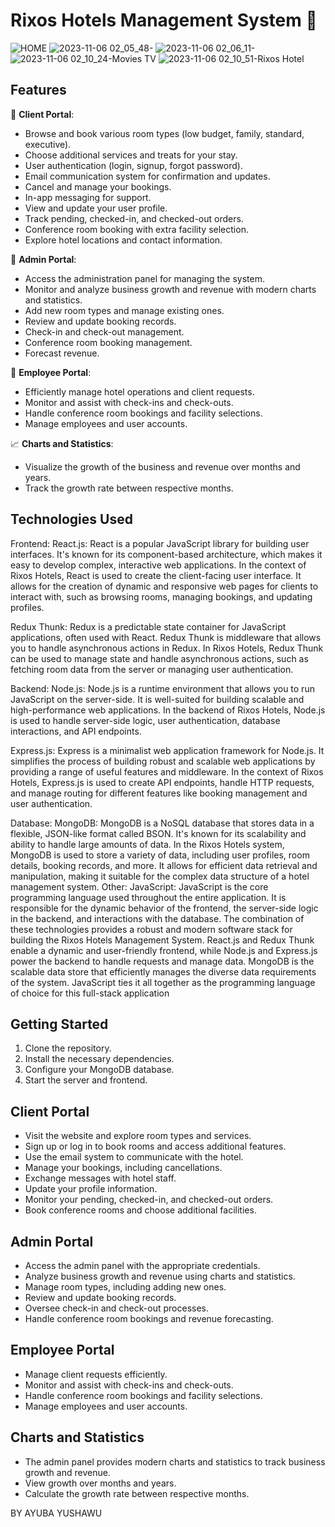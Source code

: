 # Rixos Hotels Management System 🏨
![HOME](https://github.com/IbnYushawu/hotalmanagementsystem-rixoshotels-/assets/125495037/444d42c8-b595-4d6c-80a8-6d61f912074a)
![2023-11-06 02_05_48-](https://github.com/IbnYushawu/hotalmanagementsystem-rixoshotels-/assets/125495037/e7e82061-302e-4546-9147-94b639fe9d36)
![2023-11-06 02_06_11-](https://github.com/IbnYushawu/hotalmanagementsystem-rixoshotels-/assets/125495037/36341b4b-5273-4a3c-aa1f-f350f5d8269e)
![2023-11-06 02_10_24-Movies   TV](https://github.com/IbnYushawu/hotalmanagementsystem-rixoshotels-/assets/125495037/751807e2-197a-47c1-9ace-e3c27e21d5e8)
![2023-11-06 02_10_51-Rixos Hotel](https://github.com/IbnYushawu/hotalmanagementsystem-rixoshotels-/assets/125495037/3a9ad4c5-25b0-4c0a-b4f9-8a967d4eebeb)


## Features

🏢 **Client Portal**:
- Browse and book various room types (low budget, family, standard, executive).
- Choose additional services and treats for your stay.
- User authentication (login, signup, forgot password).
- Email communication system for confirmation and updates.
- Cancel and manage your bookings.
- In-app messaging for support.
- View and update your user profile.
- Track pending, checked-in, and checked-out orders.
- Conference room booking with extra facility selection.
- Explore hotel locations and contact information.

👔 **Admin Portal**:
- Access the administration panel for managing the system.
- Monitor and analyze business growth and revenue with modern charts and statistics.
- Add new room types and manage existing ones.
- Review and update booking records.
- Check-in and check-out management.
- Conference room booking management.
- Forecast revenue.

👥 **Employee Portal**:
- Efficiently manage hotel operations and client requests.
- Monitor and assist with check-ins and check-outs.
- Handle conference room bookings and facility selections.
- Manage employees and user accounts.

📈 **Charts and Statistics**:
- Visualize the growth of the business and revenue over months and years.
- Track the growth rate between respective months.

## Technologies Used
Frontend:
React.js: React is a popular JavaScript library for building user interfaces. It's known for its component-based architecture, which makes it easy to develop complex, interactive web applications. In the context of Rixos Hotels, React is used to create the client-facing user interface. It allows for the creation of dynamic and responsive web pages for clients to interact with, such as browsing rooms, managing bookings, and updating profiles.

Redux Thunk: Redux is a predictable state container for JavaScript applications, often used with React. Redux Thunk is middleware that allows you to handle asynchronous actions in Redux. In Rixos Hotels, Redux Thunk can be used to manage state and handle asynchronous actions, such as fetching room data from the server or managing user authentication.

Backend:
Node.js: Node.js is a runtime environment that allows you to run JavaScript on the server-side. It is well-suited for building scalable and high-performance web applications. In the backend of Rixos Hotels, Node.js is used to handle server-side logic, user authentication, database interactions, and API endpoints.

Express.js: Express is a minimalist web application framework for Node.js. It simplifies the process of building robust and scalable web applications by providing a range of useful features and middleware. In the context of Rixos Hotels, Express.js is used to create API endpoints, handle HTTP requests, and manage routing for different features like booking management and user authentication.

Database:
MongoDB: MongoDB is a NoSQL database that stores data in a flexible, JSON-like format called BSON. It's known for its scalability and ability to handle large amounts of data. In the Rixos Hotels system, MongoDB is used to store a variety of data, including user profiles, room details, booking records, and more. It allows for efficient data retrieval and manipulation, making it suitable for the complex data structure of a hotel management system.
Other:
JavaScript: JavaScript is the core programming language used throughout the entire application. It is responsible for the dynamic behavior of the frontend, the server-side logic in the backend, and interactions with the database.
The combination of these technologies provides a robust and modern software stack for building the Rixos Hotels Management System. React.js and Redux Thunk enable a dynamic and user-friendly frontend, while Node.js and Express.js power the backend to handle requests and manage data. MongoDB is the scalable data store that efficiently manages the diverse data requirements of the system. JavaScript ties it all together as the programming language of choice for this full-stack application

## Getting Started

1. Clone the repository.
2. Install the necessary dependencies.
3. Configure your MongoDB database.
4. Start the server and frontend.

## Client Portal

- Visit the website and explore room types and services.
- Sign up or log in to book rooms and access additional features.
- Use the email system to communicate with the hotel.
- Manage your bookings, including cancellations.
- Exchange messages with hotel staff.
- Update your profile information.
- Monitor your pending, checked-in, and checked-out orders.
- Book conference rooms and choose additional facilities.

## Admin Portal

- Access the admin panel with the appropriate credentials.
- Analyze business growth and revenue using charts and statistics.
- Manage room types, including adding new ones.
- Review and update booking records.
- Oversee check-in and check-out processes.
- Handle conference room bookings and revenue forecasting.

## Employee Portal

- Manage client requests efficiently.
- Monitor and assist with check-ins and check-outs.
- Handle conference room bookings and facility selections.
- Manage employees and user accounts.

## Charts and Statistics

- The admin panel provides modern charts and statistics to track business growth and revenue.
- View growth over months and years.
- Calculate the growth rate between respective months.

BY AYUBA YUSHAWU
